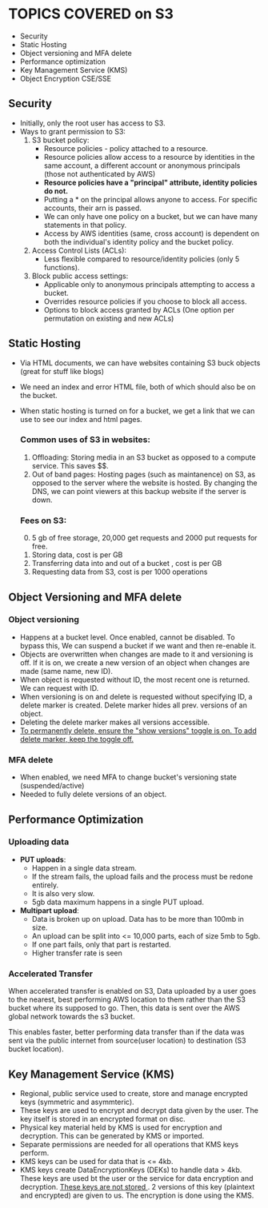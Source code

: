 # TOPICS COVERED on S3
- Security
- Static Hosting
- Object versioning and MFA delete
- Performance optimization
- Key Management Service (KMS)
- Object Encryption CSE/SSE

## Security
- Initially, only the root user has access to S3. 
- Ways to grant permission to S3:
    1. S3 bucket policy: 
        - Resource policies - policy attached to a resource.
        - Resource policies allow access to a resource by identities in the same account, a different account or anonymous principals (those not authenticated by AWS)
        - **Resource policies have a "principal" attribute, identity policies do not.**
        - Putting a * on the principal allows anyone to access. For specific accounts, their arn is passed.
        - We can only have one policy on a bucket, but we can have many statements in that policy. 
        - Access by AWS identities (same, cross account) is dependent on both the individual's identity policy and the bucket policy. 
    2. Access Control Lists (ACLs):
        - Less flexible compared to resource/identity policies (only 5 functions).
    3. Block public access settings:
        - Applicable only to anonymous principals attempting to access a bucket.
        - Overrides resource policies if you choose to block all access.
        - Options to block access granted by ACLs (One option per permutation on existing and new ACLs)

## Static Hosting
- Via HTML documents, we can have websites containing S3 buck objects (great for stuff like blogs)
- We need an index and error HTML file, both of which should also be on the bucket. 
- When static hosting is turned on for a bucket, we get a link that we can use to see our index and html pages.
    ### Common uses of S3 in websites:
    1. Offloading: Storing media in an S3 bucket as opposed to a compute service. This saves $$.
    2. Out of band pages: Hosting pages (such as maintanence) on S3, as opposed to the server where the website is hosted. By changing the DNS, we can point viewers at this backup website if the server is down. 

    ### Fees on S3:
    0. 5 gb of free storage, 20,000 get requests and 2000 put requests for free.
    1. Storing data, cost is per GB
    2. Transferring data into and out of a bucket , cost is per GB
    3. Requesting data from S3, cost is per 1000 operations

## Object Versioning and MFA delete
### Object versioning
- Happens at a bucket level. Once enabled, cannot be disabled. To bypass this, We can suspend a bucket if we want and then re-enable it.
- Objects are overwritten when changes are made to it and versioning is off. If it is on, we create a new version of an object when changes are made (same name, new ID). 
- When object is requested without ID, the most recent one is returned. We can request with ID.
- When versioning is on and delete is requested without specifying ID, a delete marker is created. Delete marker hides all prev. versions of an object. 
- Deleting the delete marker makes all versions accessible.  
- <ins>To permanently delete, ensure the "show versions" toggle is on. To add delete marker, keep the toggle off.</ins> 

### MFA delete
- When enabled, we need MFA to change bucket's versioning state (suspended/active)
- Needed to fully delete versions of an object.

## Performance Optimization
### Uploading data
- **PUT uploads**: 
    -   Happen in a single data stream. 
    - If the stream fails, the upload fails and the process must be redone entirely. 
    - It is also very slow. 
    - 5gb data maximum happens in a single PUT upload.
- **Multipart upload**: 
    - Data is broken up on upload. Data has to be more than 100mb in size. 
    - An upload can be split into <= 10,000 parts, each of size 5mb to 5gb. 
    - If one part fails, only that part is restarted. 
    - Higher transfer rate is seen

### Accelerated Transfer
When accelerated transfer is enabled on S3, Data uploaded by a user goes to the nearest, best performing AWS location to them rather than the S3 bucket where its supposed to go. Then, this data is sent over the AWS global network towards the s3 bucket. 

This enables faster, better performing data transfer than if the data was sent via the public internet from source(user location) to destination (S3 bucket location).

## Key Management Service (KMS)
- Regional, public service used to create, store and manage encrypted keys (symmetric and asymmteric).
- These keys are used to encrypt and decrypt data given by the user. The key itself is stored in an encrypted format on disc.
- Physical key material held by KMS is used for encryption and decryption. This can be generated by KMS or imported.
- Separate permissions are needed for all operations that KMS keys perform.
- KMS keys can be used for data that is <= 4kb.
- KMS keys create DataEncryptionKeys (DEKs) to handle data > 4kb. These keys are used bt the user or the service for data encryption and decryption. <ins>These keys are not stored </ins>. 2 versions of this key (plaintext and encrypted) are given to us. The encryption is done using the KMS.

